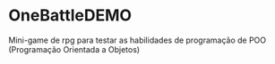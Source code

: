 # OneBattleDEMO
Mini-game de rpg para testar as habilidades de programação de POO (Programação Orientada a Objetos)
